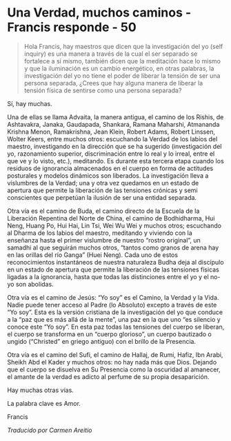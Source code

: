 # Una Verdad, muchos caminos - Francis responde - 50

>Hola Francis, hay maestros que dicen que la investigación del yo (self inquiry) es una manera a través de la cual el ser separado se fortalece a sí mismo, también dicen que la meditación hace lo mismo y que la iluminación es un cambio energético, en otras palabras, la investigación del yo no tiene el poder de liberar la tensión de ser una persona separada, ¿Crees que hay alguna manera de liberar la tensión física de sentirse como una persona separada?

Sí, hay muchas.

Una de ellas se llama Advaita, la manera antigua, el camino de los Rishis, de Ashtavakra, Janaka, Gaudapada, Shankara, Ramana Maharshi, Atmananda Krishna Menon, Ramakrishna, Jean Klein, Robert Adams, Robert Linssen, Wolter Keers, entre muchos otros: escuchando la Verdad de los labios del maestro, investigando en la dirección que se ha sugerido (investigación del yo, razonamiento superior, discriminación entre lo real y lo irreal, entre el que ve y lo visto, etc.), meditando. Es durante esta tercera etapa cuando los residuos de ignorancia almacenados en el cuerpo en forma de actitudes posturales y modelos dinámicos son liberados. La investigación lleva a vislumbres de la Verdad; una y otra vez quedamos en un estado de apertura que permite la liberación de las tensiones crónicas y semi conscientes que perpetúan la ilusión de ser una entidad separada.

Otra vía es el camino de Buda, el camino directo de la Escuela de la Liberación Repentina del Norte de China, el camino de Bodhidharma, Hui Neng, Huang Po, Hui Hai, Lin Tsi, Wei Wu Wei y muchos otros; escuchando al Dharma de los labios del maestro, meditando y viviendo con la enseñanza hasta el primer vislumbre de nuestro “rostro original”, un samadhi al que seguirán muchos otros, “tantos como granos de arena hay en las orillas del río Ganga” (Huei Neng). Cada uno de estos reconocimientos instantáneos de nuestra naturaleza Budha deja al discípulo en un estado de apertura que permite la liberación de las tensiones físicas ligadas a la ignorancia, hasta que todas las distinciones entre el yo y el no-yo son abolidas.

Otra vía es el camino de Jesús: “Yo soy” es el Camino, la Verdad y la Vida. Nadie puede tener acceso al Padre (lo Absoluto) excepto a través de este “Yo soy”. Esta es la versión cristiana de la investigación del yo que conduce a la “paz que es más allá de la mente”, una paz en la que uno “es silencio y conoce este “Yo soy”. En esta paz todas las tensiones del cuerpo se liberan, el cuerpo se transforma en un “cuerpo glorioso”, un cuerpo bautizado o ungido (“Christed” en griego antiguo) con el brillo de la Presencia.

Otra vía es el camino del Sufi, el camino de Hallaj, de Rumi, Hafiz, Ibn Arabi, Sheikh Abd el Kader y muchos otros: no hay nada más que Dios. Dejando que el cuerpo se disuelva en Su Presencia como la oscuridad al amanecer, el amante de la verdad es adicto al perfume de su propia desaparición.

Hay muchas otras vías.

La palabra clave es Amor.

Francis

_Traducido por Carmen Areitio_